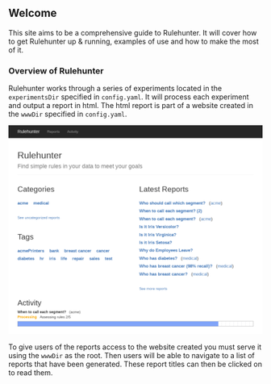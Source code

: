 ## Welcome

This site aims to be a comprehensive guide to Rulehunter.  It will cover how to get Rulehunter up & running, examples of use and how to make the most of it.

### Overview of Rulehunter

Rulehunter works through a series of experiments located in the `experimentsDir` specified in `config.yaml`.  It will process each experiment and output a report in html.  The html report is part of a website created in the `wwwDir` specified in `config.yaml`.

<img src="/img/front.png" class="img-responsive outline" alt="screenshot of front page">

To give users of the reports access to the website created you must serve it using the `wwwDir` as the root.  Then users will be able to navigate to a list of reports that have been generated.  These report titles can then be clicked on to read them.
